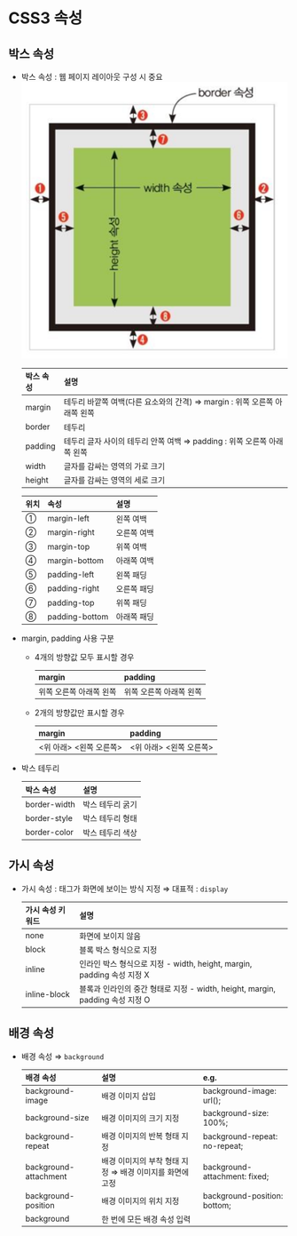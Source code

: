 # CSS3 속성

## 박스 속성

- 박스 속성 : 웹 페이지 레이아웃 구성 시 중요
  ![image.png](../_img/css3_property.png)
 
  | 박스 속성 | 설명 |
  | --------- | ------------------------------------------------------------------------- |
  | margin | 테두리 바깥쪽 여백(다른 요소와의 간격) ⇒ margin : 위쪽 오른쪽 아래쪽 왼쪽 |
  | border | 테두리 |
  | padding | 테두리 글자 사이의 테두리 안쪽 여백 ⇒ padding : 위쪽 오른쪽 아래쪽 왼쪽 |
  | width | 글자를 감싸는 영역의 가로 크기 |
  | height | 글자를 감싸는 영역의 세로 크기 |

 
  | 위치 | 속성           | 설명        |
  | ---- | -------------- | ----------- |
  | ①    | margin-left    | 왼쪽 여백   |
  | ②    | margin-right   | 오른쪽 여백 |
  | ③    | margin-top     | 위쪽 여백   |
  | ④    | margin-bottom  | 아래쪽 여백 |
  | ⑤    | padding-left   | 왼쪽 패딩   |
  | ⑥    | padding-right  | 오른쪽 패딩 |
  | ⑦    | padding-top    | 위쪽 패딩   |
  | ⑧    | padding-bottom | 아래쪽 패딩 |

- margin, padding 사용 구분
  - 4개의 방향값 모두 표시할 경우
    
	  | margin | padding |
    | ----------------------- | ----------------------- |
    | 위쪽 오른쪽 아래쪽 왼쪽 | 위쪽 오른쪽 아래쪽 왼쪽 |
  - 2개의 방향값만 표시할 경우
    
	  | margin | padding |
    | ----------------------- | ----------------------- |
    | <위 아래> <왼쪽 오른쪽> | <위 아래> <왼쪽 오른쪽> |
- 박스 테두리

	| 박스 속성 | 설명 |
	| ------------ | ---------------- |
  | border-width | 박스 테두리 굵기 |
  | border-style | 박스 테두리 형태 |
  | border-color | 박스 테두리 색상 |

## 가시 속성

- 가시 속성 : 태그가 화면에 보이는 방식 지정 ⇒ 대표적 : `display`

  | 가시 속성 키워드 | 설명 |
  | ---------------- | ----------------------------------------------------------------------------- |
  | none | 화면에 보이지 않음 |
  | block | 블록 박스 형식으로 지정 |
  | inline | 인라인 박스 형식으로 지정 - width, height, margin, padding 속성 지정 X |
  | inline-block | 블록과 인라인의 중간 형태로 지정 - width, height, margin, padding 속성 지정 O |

## 배경 속성

- 배경 속성 ⇒ `background`
 
  | 배경 속성 | 설명 | e.g. |
  | --------------------- | -------------------------------------------------------- | ----------------------------- |
  | background-image | 배경 이미지 삽입 | background-image: url(); |
  | background-size | 배경 이미지의 크기 지정 | background-size: 100%; |
  | background-repeat | 배경 이미지의 반복 형태 지정 | background-repeat: no-repeat; |
  | background-attachment | 배경 이미지의 부착 형태 지정 ⇒ 배경 이미지를 화면에 고정 | background-attachment: fixed; |
  | background-position | 배경 이미지의 위치 지정 | background-position: bottom; |
  | background | 한 번에 모든 배경 속성 입력 | |
